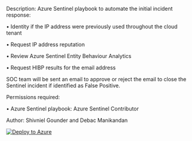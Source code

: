 Description: Azure Sentinel playbook to automate the initial incident response:

• Identity if the IP address were previously used throughout the cloud tenant

• Request IP address reputation

• Review Azure Sentinel Entity Behaviour Analytics

• Request HIBP results for the email address

SOC team will be sent an email to approve or reject the email to close the Sentinel incident if identified as False Positive.

Permissions required:

• Azure Sentinel playbook: Azure Sentinel Contributor

Author: Shivniel Gounder and Debac Manikandan

[![Deploy to Azure](https://aka.ms/deploytoazurebutton)](https://portal.azure.com/#create/Microsoft.Template/uri/https%3A%2F%2Fraw.githubusercontent.com%2FShivniel%2FAzure%2Fmain%2FAzure%2520Sentinel%2FAzure%2520Sentinel%2520Playbooks%2FInitialTriage%2Fazuredeploy.json)
